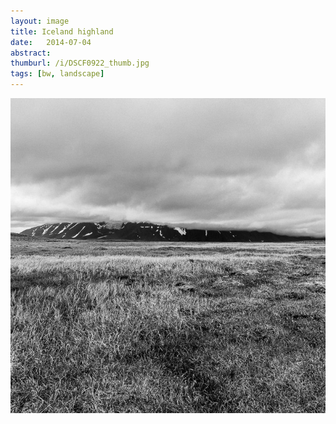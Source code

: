 ```yaml
---
layout: image
title: Iceland highland
date:   2014-07-04
abstract: 
thumburl: /i/DSCF0922_thumb.jpg
tags: [bw, landscape]
---
```

![](/i/DSCF0922.jpg)

